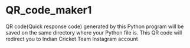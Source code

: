 # QR_code_maker1
QR code(Quick response code)  generated by this Python program will be saved on the same directory where your Python file is. This QR code will redirect you to Indian Cricket Team Instagram account
